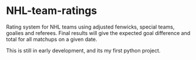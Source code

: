 # NHL-team-ratings

Rating system for NHL teams using adjusted fenwicks, special teams, goalies and referees. Final results will give the expected goal difference and total for all matchups on a given date. 

This is still in early development, and its my first python project. 
